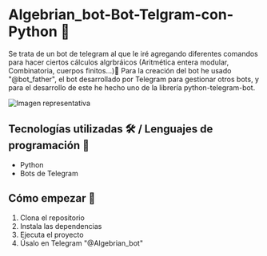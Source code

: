 # Algebrian_bot-Bot-Telgram-con-Python 📓

Se trata de un bot de telegram al que le iré agregando diferentes comandos para hacer ciertos cálculos algrbráicos (Aritmética entera modular, Combinatoria, cuerpos finitos...)🤔
Para la creación del bot he usado "@bot_father", el bot desarrollado por Telegram para gestionar otros bots, y para el desarrollo de este he hecho uno de la librería python-telegram-bot.

![Imagen representativa](https://github.com/JuanmiAcosta/Telegram_Bot_con_Python/blob/main/captura.png?raw=true)

## Tecnologías utilizadas 🛠️ / Lenguajes de programación 👀

* Python
* Bots de Telegram

## Cómo empezar 🫡

1. Clona el repositorio
2. Instala las dependencias
3. Ejecuta el proyecto
4. Úsalo en Telegram "@Algebrian_bot"









